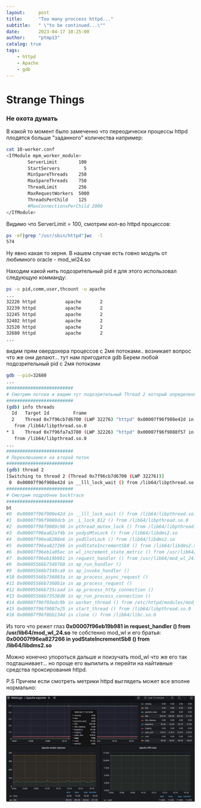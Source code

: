 ```yaml
---
layout:     post
title:      "Too many proccess httpd..."
subtitle:   " \"to be continued...\""
date:       2023-04-17 10:25:00
author:     "ptmp13"
catalog: true
tags:
    - httpd
    - Apache
    - gdb
---
```


# Strange Things

### Не охота думать

В какой то момент было замеченно что переодически процессы httpd плодятся больше "заданного" количества например:

```bash
cat 10-worker.conf
<IfModule mpm_worker_module>
        ServerLimit        100
        StartServers         5
        MinSpareThreads    250
        MaxSpareThreads    750
        ThreadLimit        256
        MaxRequestWorkers  5000
        ThreadsPerChild    125
        #MaxConnectionsPerChild 2000
</IfModule>
```

Видимо что ServerLimit = 100, смотрим кол-во httpd процессов:
```bash
ps -ef|grep "/usr/sbin/httpd"|wc  -l
574
```

Ну явно какая то херня. В нашем случае есть говно модуль от любимного oracle - mod_wl24.so

Находим какой нить подозрительный pid я для этого использовал следующую комманду:
```bash
ps -o pid,comm,user,thcount -u apache
...
32226 httpd           apache       2
32239 httpd           apache       2
32245 httpd           apache       2
32402 httpd           apache       2
32520 httpd           apache       2
32680 httpd           apache       2
...
```

видим прям овердохера процессов с 2мя потоками.. возникает вопрос что же они делают... тут нам пригодится gdb
Берем любой подозрительный pid с 2мя потоками

```bash
gdb --pid=32680
...
#########################
# Смотрим потоки и видим тут подозрительный Thread 2 который определенно чего ждет
#########################
(gdb) info threads
  Id   Target Id         Frame
  2    Thread 0x7f96cb7d6700 (LWP 32276) "httpd" 0x00007f96f908e42d in __lll_lock_wait ()
   from /lib64/libpthread.so.0
* 1    Thread 0x7f96fa7a3780 (LWP 32226) "httpd" 0x00007f96f9088f57 in pthread_join ()
   from /lib64/libpthread.so.0
...
#########################
# Переключаемся на второй поток
#########################
(gdb) thread 2
[Switching to thread 2 (Thread 0x7f96cb7d6700 (LWP 32276))]
 0  0x00007f96f908e42d in __lll_lock_wait () from /lib64/libpthread.so.0
#########################
# Смотрим подробнее backtrace
#########################
bt
#0  0x00007f96f908e42d in __lll_lock_wait () from /lib64/libpthread.so.0
#1  0x00007f96f9089dcb in _L_lock_812 () from /lib64/libpthread.so.0
#2  0x00007f96f9089c98 in pthread_mutex_lock () from /lib64/libpthread.so.0
#3  0x00007f96ea82af4b in yodysMtxLock () from /lib64/libdms2.so
#4  0x00007f96ea8288e6 in yodSlotLock () from /lib64/libdms2.so
#5  0x00007f96ea827266 in yodStateIncrementSb8 () from /lib64/libdms2.so
#6  0x00007f96eb1a05ec in wl_increment_state_metric () from /usr/lib64/mod_wl_24.so
#7  0x00007f96eb19b981 in request_handler () from /usr/lib64/mod_wl_24.so
#8  0x00005566b7349760 in ap_run_handler ()
#9  0x00005566b7349ca9 in ap_invoke_handler ()
#10 0x00005566b736083a in ap_process_async_request ()
#11 0x00005566b7360b1e in ap_process_request ()
#12 0x00005566b735caad in ap_process_http_connection ()
#13 0x00005566b73538d0 in ap_run_process_connection ()
#14 0x00007f96f03edc9b in worker_thread () from /etc/httpd/modules/mod_mpm_worker.so
#15 0x00007f96f9087e25 in start_thread () from /lib64/libpthread.so.0
#16 0x00007f96f8bb134d in clone () from /lib64/libc.so.6
```

Из того что режет глаз
__0x00007f96eb19b981 in request_handler () from /usr/lib64/mod_wl_24.so__
те собстенно mod_wl и его братья:
__0x00007f96ea827266 in yodStateIncrementSb8 () from /lib64/libdms2.so__

Можно конечно упороться дальше и поизучать mod_wl что же его так подташнивает... но проще его выпилить и перейти на найтивные средства проксирования httpd.


P.S Причем если смотреть метрики httpd выглядеть может все вполне нормально:

![img](/img/in-post/Apache-exporter-gdb.jpg)
